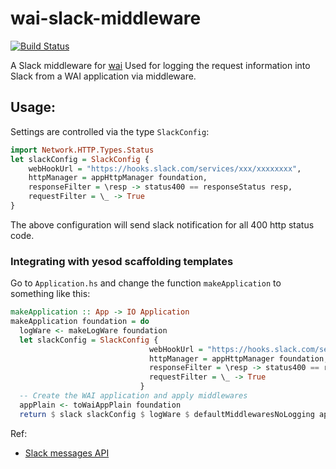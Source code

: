 # wai-slack-middleware

[![Build Status](https://travis-ci.org/psibi/wai-slack-middleware.svg?branch=master)](https://travis-ci.org/psibi/wai-slack-middleware)

A Slack middleware for [wai](https://www.stackage.org/package/wai)
Used for logging the request information into Slack from a WAI
application via middleware.

## Usage:

Settings are controlled via the type `SlackConfig`:

``` haskell
import Network.HTTP.Types.Status
let slackConfig = SlackConfig {
    webHookUrl = "https://hooks.slack.com/services/xxx/xxxxxxxx",
    httpManager = appHttpManager foundation,
    responseFilter = \resp -> status400 == responseStatus resp,
    requestFilter = \_ -> True
}
```

The above configuration will send slack notification for all 400 http
status code.

### Integrating with yesod scaffolding templates

Go to `Application.hs` and change the function `makeApplication` to
something like this:

``` haskell
makeApplication :: App -> IO Application
makeApplication foundation = do
  logWare <- makeLogWare foundation
  let slackConfig = SlackConfig {
                               webHookUrl = "https://hooks.slack.com/services/xxxx/xxxxxxx",
                               httpManager = appHttpManager foundation,
                               responseFilter = \resp -> status400 == responseStatus resp,
                               requestFilter = \_ -> True
                             }
  -- Create the WAI application and apply middlewares
  appPlain <- toWaiAppPlain foundation
  return $ slack slackConfig $ logWare $ defaultMiddlewaresNoLogging appPlain
```

Ref:

* [Slack messages API](https://api.slack.com/docs/messages)
